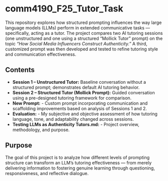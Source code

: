 # comm4190_F25_Tutor_Task
This repository explores how structured prompting influences the way large language models (LLMs) perform in extended communicative tasks — specifically, acting as a tutor. The project compares two AI tutoring sessions (one unstructured and one using a structured “Mollick Tutor” prompt) on the topic *“How Social Media Influencers Construct Authenticity.”* A third, customized prompt was then developed and tested to refine tutoring style and communication effectiveness.

## Contents
- **Session 1 – Unstructured Tutor:** Baseline conversation without a structured prompt; demonstrates default AI tutoring behavior.  
- **Session 2 – Structured Tutor (Mollick Prompt):** Guided conversation using a pre-designed tutoring framework for comparison.  
- **New Prompt:** - Custom prompt incorporating communication and scaffolding improvements based on analysis of Sessions 1 and 2.  
- **Evaluation:** - My subjective and objective assessment of how tutoring language, tone, and adaptability changed across sessions.  
- **Testing LLMs as Authenticity Tutors.md:** - Project overview, methodology, and purpose.  

## Purpose
The goal of this project is to analyze how different levels of prompting structure can transform an LLM’s tutoring effectiveness — from merely delivering information to fostering genuine learning through questioning, responsiveness, and reflective dialogue.